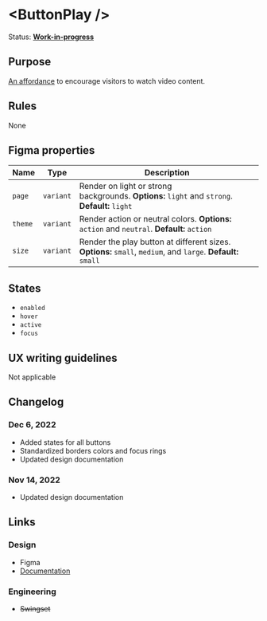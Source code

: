 # \<ButtonPlay />

Status: **[Work-in-progress](/guides/can-i-use#work-in-progress)**

## Purpose

[An affordance](https://www.interaction-design.org/literature/topics/affordances) to encourage visitors to watch video content.

## Rules

None

## Figma properties

| Name    | Type      | Description                                                                                                  |
| ------- | --------- | ------------------------------------------------------------------------------------------------------------ |
| `page`  | `variant` | Render on light or strong backgrounds. **Options:** `light` and `strong`. **Default:** `light`               |
| `theme` | `variant` | Render action or neutral colors. **Options:** `action` and `neutral`. **Default:** `action`                  |
| `size`  | `variant` | Render the play button at different sizes. **Options:** `small`, `medium`, and `large`. **Default:** `small` |

## States

- `enabled`
- `hover`
- `active`
- `focus`

## UX writing guidelines

Not applicable

## Changelog

### Dec 6, 2022

- Added states for all buttons
- Standardized borders colors and focus rings
- Updated design documentation

### Nov 14, 2022

- Updated design documentation

## Links

### Design

- Figma
- [Documentation](/components/button/play)

### Engineering

- ~~Swingset~~
